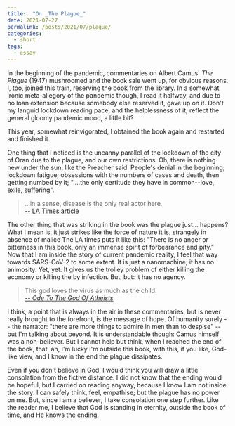 ```yaml
---
title:  "On _The Plague_"
date: 2021-07-27
permalink: /posts/2021/07/plague/
categories: 
  - short
tags:
  - essay 
---
```

  
In the beginning of the pandemic, commentaries on Albert Camus' _The Plague_ (1947) mushroomed and the book sale went up, for obvious reasons. I, too, joined this train, reserving the book from the library. In a somewhat ironic meta-allegory of the pandemic though, I read it halfway, and due to no loan extension because somebody else reserved it, gave up on it. Don't my languid lockdown reading pace, and the helplessness of it, reflect the general gloomy pandemic mood, a little bit?

This year, somewhat reinvigorated, I obtained the book again and restarted and finished it. 

One thing that I noticed is the uncanny parallel of the lockdown of the city of Oran due to the plague, and our own restrictions. Oh, there is nothing new under the sun, like the Preacher said. People's denial in the beginning; lockdown fatigue; obsessions with the numbers of cases and death, then getting numbed by it; "....the only certitude they have in common--love, exile, suffering".
  
>...in a sense, disease is the only real actor here.<br>
[-- LA Times article](https://www.latimes.com/entertainment-arts/books/story/2020-03-23/reading-camu-the-plague-amid-coronavirus)

The other thing that was striking in the book was the plague just... happens? What I mean is, it just strikes like the force of nature it is, strangely in absence of malice The LA times puts it like this: "There is no anger or bitterness in this book, only an immense spirit of forbearance and pity." Now that I am inside the story of current pandemic reality, I feel that way towards SARS-CoV-2 to some extent. It is just a nanomachine; it has no animosity. Yet, yet: It gives us the trolley problem of either killing the economy or killing the by infection. But, but: it has no agency.

>This god loves the virus as much as the child.<br>
[-- _Ode To The God Of Atheists_](https://www.thesunmagazine.org/issues/400/ode-to-the-god-of-atheists)

I think, a point that is always in the air in these commentaries, but is never really brought to the forefront, is the message of hope. Of humanity surely -- the narrator: "there are more things to admire in men than to despise" -- but I'm talking about beyond. It is understandable though: Camus himself was a non-believer. But I cannot help but think, when I reached the end of the book, that, ah, I'm lucky I'm outside this book, with this, if you like, God-like view, and I know in the end the plague dissipates. 

Even if you don't believe in God, I would think you will draw a little consolation from the fictive distance. I did not know that the ending would be hopeful, but I carried on reading anyway, because I know I am not inside the story: I can safely think, feel, empathise; but the plague has no power on me. But, since I am a believer, I take consolation one step further. Like the reader me, I believe that God is standing in eternity, outside the book of time, and He knows the ending.  
